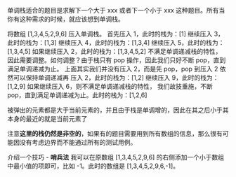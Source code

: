 单调栈适合的题目是求解下一个大于 xxx 或者下一个小于 xxx 这种题目。所有当你有这种需求的时候，就应该想到单调栈。

将数组 [1,3,4,5,2,9,6] 压入单调栈。
首先压入 1，此时的栈为：[1]
继续压入 3，此时的栈为：[1,3]
继续压入 4，此时的栈为：[1,3,4]
继续压入 5，此时的栈为：[1,3,4,5]
如果继续压入 2，此时的栈为：[1,3,4,5,2] 不满足单调递减栈的特性， 因此需要调整。如何调整？由于栈只有 pop 操作，因此我们只好不断 pop，直到满足单调递减为止。
上面其实我们并没有压入 2，而是先 pop，pop 到压入 2 依然可以保持单调递减再 压入 2，此时的栈为：[1,2]
继续压入 9，此时的栈为：[1,2,9]
如果继续压入 6，则不满足单调递减栈的特性， 我们故技重施，不断 pop，直到满足单调递减为止。此时的栈为：[1,2,6]

被弹出的元素都是大于当前元素的，并且由于栈是单调增的，因此在其之后小于其本身的最近的就是当前元素了

注意**这里的栈仍然是非空的**，如果有的题目需要用到所有数组的信息，那么很有可能因没有考虑边界而不能通过所有的测试用例。

介绍一个技巧 - **哨兵法**
我可以在原数组 [1,3,4,5,2,9,6] 的右侧添加一个小于数组中最小值的项即可，比如 -1。此时的数组是 [1,3,4,5,2,9,6,-1]。
